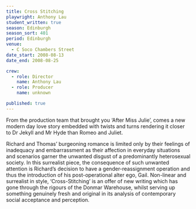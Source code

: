 ```yaml
---
title: Cross Stitching
playwright: Anthony Lau
student_written: true
season: Edinburgh
season_sort: 401
period: Edinburgh
venue:
  - C Soco Chambers Street
date_start: 2008-08-13
date_end: 2008-08-25

crew:
  - role: Director
    name: Anthony Lau
  - role: Producer
    name: unknown

published: true
---
```


From the production team that brought you ‘After Miss Julie’, comes a new modern day love story embedded with twists and turns rendering it closer to Dr Jekyll and Mr Hyde than Romeo and Juliet.

Richard and Thomas’ burgeoning romance is limited only by their feelings of inadequacy and embarrassment as their affection in everyday situations and scenarios garner the unwanted disgust of a predominantly heterosexual society. In this surrealist piece, the consequence of such unwanted attention is Richard’s decision to have a gender-reassignment operation and thus the introduction of his post-operational alter ego, Gail. Non-linear and surrealist in style, ‘Cross-Stitching’ is an offer of new writing which has gone through the rigours of the Donmar Warehouse, whilst serving up something genuinely fresh and original in its analysis of contemporary social acceptance and perception.
